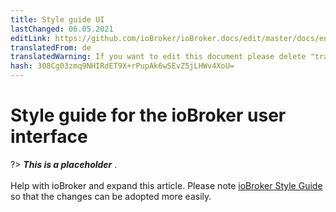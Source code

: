 ```yaml
---
title: Style guide UI
lastChanged: 06.05.2021
editLink: https://github.com/ioBroker/ioBroker.docs/edit/master/docs/en/dev/styleguideui.md
translatedFrom: de
translatedWarning: If you want to edit this document please delete "translatedFrom" field, elsewise this document will be translated automatically again
hash: 308Cg03zmq9NHIRdET9X+rPupAk6wSEvZ5jLHWv4XoU=
---
```

# Style guide for the ioBroker user interface
?> ***This is a placeholder*** .<br><br> Help with ioBroker and expand this article. Please note [ioBroker Style Guide](https://www.iobroker.net/#de/documentation/community/styleguidedoc.md) so that the changes can be adopted more easily.